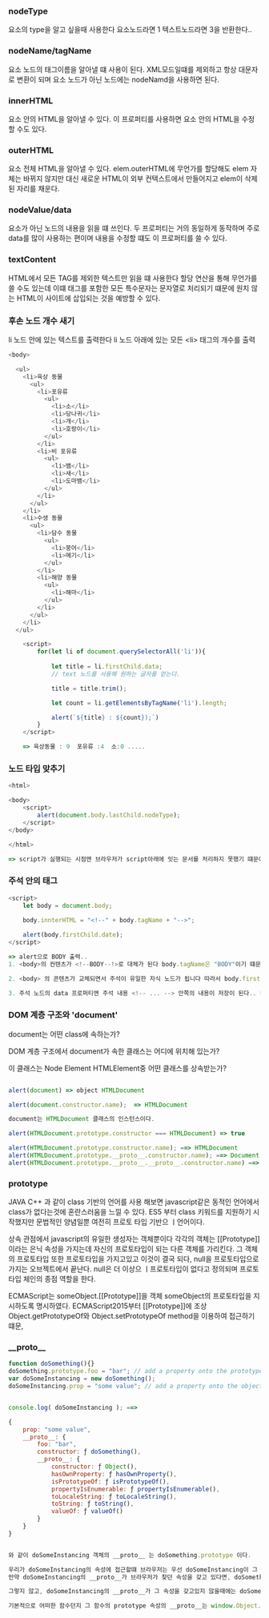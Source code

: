 ### nodeType

요소의 type을 알고 싶을때 사용한다 요소노드라면 1 텍스트노드라면 3을 반환한다.. 


### nodeName/tagName

요소 노드의 태그이름을 알아낼 떄 사용이 된다. XML모드일떄를 제외하고 항상 대문자로 변환이 되며 요소 노드가 아닌 노드에는 nodeNamd을 사용하면 된다. 


### innerHTML

요소 안의 HTML을 알아낼 수 있다. 이 프로퍼티를 사용하면 요소 안의 HTML을 수정할 수도 있다. 

### outerHTML

요소 전체 HTML을 알아낼 수 있다. elem.outerHTML에 무언가를 할당해도 elem 자체는 바뀌지 않지만 대신 새로운 HTML이 외부 컨텍스트에서 만들어지고 elem이 삭제된 자리를 채운다. 

### nodeValue/data

요소가 아닌 노드의 내용을 읽을 떄 쓰인다. 두 프로퍼티는 거의 동일하게 동작하며 주로 data를 많이 사용하는 편이며 내용을 수정할 떄도 이 프로퍼티를 쓸 수 있다.

### textContent

HTML에서 모든 TAG를 제외한 텍스트만 읽을 떄 사용한다 할당 연산을 통해 무언가를 쓸 수도 있는데 이떄 태그를 포함한 모든 특수문자는 문자열로 처리되기 떄문에 원치 않는 HTML이 사이트에 삽입되는 것을 예방할 수 있다.




### 후손 노드 개수 새기

li 노드 안에 있는 텍스트를 출력한다
li 노드 아래에 있는 모든 \<li\> 태그의 개수를 출력

```javascript
<body>

  <ul>
    <li>육상 동물
      <ul>
        <li>포유류
          <ul>
            <li>소</li>
            <li>당나귀</li>
            <li>개</li>
            <li>호랑이</li>
          </ul>
        </li>
        <li>비 포유류
          <ul>
            <li>뱀</li>
            <li>새</li>
            <li>도마뱀</li>
          </ul>
        </li>
      </ul>
    </li>
    <li>수생 동물
      <ul>
        <li>담수 동물
          <ul>
            <li>붕어</li>
            <li>메기</li>
          </ul>
        </li>
        <li>해양 동물
          <ul>
            <li>해마</li>
          </ul>
        </li>
      </ul>
    </li>
  </ul>

    <script>
        for(let li of document.querySelectorAll('li')){
            
            let title = li.firstChild.data;
            // text 노드를 사용해 원하는 글자를 얻는다. 

            title = title.trim();

            let count = li.getElementsByTagName('li').length;

            alert(`${title} : ${count});`)
        }
    </script>

    => 육상동물 : 9  포유류 :4  소:0 .....
```


### 노드 타입 맞추기 

```javascript
<html>

<body>
    <script>
        alert(document.body.lastChild.nodeType);
    </script>
</body>

</html>

=> script가 실행되는 시점엔 브라우저가 script아래에 잇는 문서를 처리하지 못했기 떄문에 가장 마지막 DOM 노드는 <script> 자기자신이다. alert창에는 1 이 출력된다. 
```

### 주석 안의 태그

```javascript
<script>
    let body = document.body;
    
    body.innterHTML = "<!--" + body.tagName + "-->";

    alert(body.firstChild.date);
</script>

=> alert으로 BODY 출력.. 
1. <body>의 컨텐츠가 <!--BODY--!>로 대체가 된다 body.tagName은 "BODY"이기 떄문

2. <body> 의 콘텐츠가 교체되면서 주석이 유일한 자식 노드가 됩니다 따라서 body.firstChild을 사용해 주석을 얻을 수 있게 된다.

3. 주석 노드의 data 프로퍼티엔 주석 내용 <!-- ... --> 안쪽의 내용이 저장이 된다.. 따라서 data 프로퍼티의 값은 "BODY" 이다. 

```


### DOM 계층 구조와 'document'

document는 어떤 class에 속하는가?

DOM 계층 구조에서 document가 속한 클래스는 어디에 위치해 있는가?

이 클래스는 Node Element HTMLElement중 어떤 클래스를 상속받는가? 

```javascript

alert(document) => object HTMLDocument

alert(document.constructor.name);  => HTMLDocument

document는 HTMLDocument 클래스의 인스턴스이다.

alert(HTMLDocument.prototype.constructor === HTMLDocument) => true

alert(HTMLDocument.prototype.constructor.name); ==> HTMLDocument
alert(HTMLDocument.prototype.__proto__.constructor.name); ==> Document
alert(HTMLDocument.prototype.__proto__.__proto__.constructor.name) ==> Node

```


### prototype

JAVA C++ 과 같이 class 기반의 언어를 사용 해보면 javascript같은 동적인 언어에서 class가 없다는것에 혼란스러움을 느낄 수 있다. ES5 부터 class 키워드를 지원하기 시작했지만 문법적인 양념일뿐 여전히 프로토 타입 기반으 ㅣ언어이다. 

상속 관점에서 javascript의 유일한 생성자는 객체뿐이다 각각의 객체는 \[\[Prototype\]\] 이라는 은닉 속성을 가지는데 자신의 프로토타입이 되는 다른 객체를 가리킨다. 그 객체의 프로토타입 또한 프로토타입을 가지고있고 이것이 결국 되다, null을 프로토타입으로 가지는 오브젝트에서 끝난다. null은 더 이상으 ㅣ프로토타입이 없다고 정의되며 프로토타입 체인의 종점 역할을 한다. 

ECMAScript는 someObject.\[\[Prototype\]\]을 객체  someObject의 프로토타입을 지시하도록 명시하였다. ECMAScript2015부터 \[\[Prototype\]\]에 조상 Object.getPrototypeOf와 Object.setPrototypeOf method을 이용하여 접근하기 떄문, 

### \_\_proto\_\_

```javascript
function doSomething(){}
doSomething.prototype.foo = "bar"; // add a property onto the prototype
var doSomeInstancing = new doSomething();
doSomeInstancing.prop = "some value"; // add a property onto the object


console.log( doSomeInstancing ); ==> 

{
    prop: "some value",
    __proto__: {
        foo: "bar",
        constructor: ƒ doSomething(),
        __proto__: {
            constructor: ƒ Object(),
            hasOwnProperty: ƒ hasOwnProperty(),
            isPrototypeOf: ƒ isPrototypeOf(),
            propertyIsEnumerable: ƒ propertyIsEnumerable(),
            toLocaleString: ƒ toLocaleString(),
            toString: ƒ toString(),
            valueOf: ƒ valueOf()
        }
    }
}


와 같이 doSomeInstancing 객체의 __proto__ 는 doSomething.prototype 이다.

우리가 doSomeInstancing의 속성에 접근할떄 브라우저는 우선 doSomeInstancing이 그 속성을 가지고 있는지 확인한다. 만약 doSomeInstancing이 속성을 가지고 있지 않다면, 브라우저는 doSomeInstancing의 __proto__(doSomething.prototype)가 그 속성을 갖고 있는지 확인한다.
만약 doSomeInstancing의 __proto__가 브라우저가 찾던 속성을 갖고 있다면, doSomething의 __proto__가 가지고 있는 그 속성을 사용한다. 

그렇지 않고, doSomeInstancing의 __proto__가 그 속성을 갖고있지 않을때에는 doSomeInstancing의 __proto__의 __proto__가 그 속성을 가지는지 확인한다.. 

기본적으로 어떠한 함수던지 그 함수의 prototype 속성의 __proto__는 window.Object.prototype이다.




```